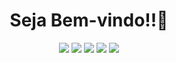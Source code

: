 

<div align="center">
   <h1>Seja Bem-vindo!!🤘</h1>
  
   ![](https://github-profile-summary-cards.vercel.app/api/cards/profile-details?username=RodrigoAzvdd&theme=react)
   ![](https://github-profile-summary-cards.vercel.app/api/cards/repos-per-language?username=RodrigoAzvdd&theme=react)
   ![](https://github-profile-summary-cards.vercel.app/api/cards/most-commit-language?username=RodrigoAzvdd&theme=react)
   ![](https://github-profile-summary-cards.vercel.app/api/cards/stats?username=RodrigoAzvdd&theme=react)
   ![](https://github-profile-summary-cards.vercel.app/api/cards/productive-time?username=RodrigoAzvdd&theme=react)

</div>
